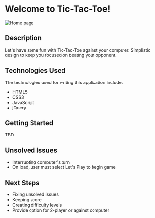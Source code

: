 # Welcome to Tic-Tac-Toe!
![Home page](http://i.imgur.com/HqkC55W.png)

## Description
Let's have some fun with Tic-Tac-Toe against your computer. Simplistic design to keep you focused on beating your opponent.  

## Technologies Used

The technologies used for writing this application include:

- HTML5
- CSS3
- JavaScript
- jQuery

## Getting Started

TBD

## Unsolved Issues 
- Interrupting computer's turn
- On load, user must select Let's Play to begin game

## Next Steps
- Fixing unsolved issues
- Keeping score
- Creating difficulty levels
- Provide option for 2-player or against computer 
